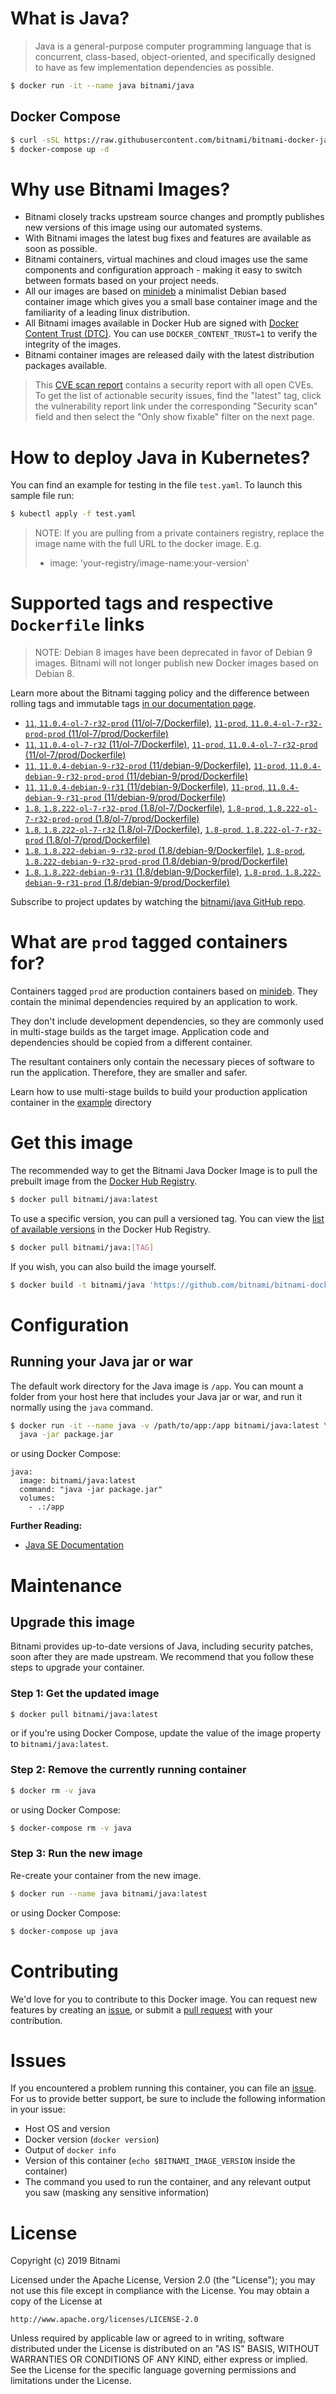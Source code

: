 # What is Java?

> Java is a general-purpose computer programming language that is concurrent, class-based, object-oriented, and specifically designed to have as few implementation dependencies as possible.

```bash
$ docker run -it --name java bitnami/java
```

## Docker Compose

```bash
$ curl -sSL https://raw.githubusercontent.com/bitnami/bitnami-docker-java/master/docker-compose.yml > docker-compose.yml
$ docker-compose up -d
```

# Why use Bitnami Images?

* Bitnami closely tracks upstream source changes and promptly publishes new versions of this image using our automated systems.
* With Bitnami images the latest bug fixes and features are available as soon as possible.
* Bitnami containers, virtual machines and cloud images use the same components and configuration approach - making it easy to switch between formats based on your project needs.
* All our images are based on [minideb](https://github.com/bitnami/minideb) a minimalist Debian based container image which gives you a small base container image and the familiarity of a leading linux distribution.
* All Bitnami images available in Docker Hub are signed with [Docker Content Trust (DTC)](https://docs.docker.com/engine/security/trust/content_trust/). You can use `DOCKER_CONTENT_TRUST=1` to verify the integrity of the images.
* Bitnami container images are released daily with the latest distribution packages available.


> This [CVE scan report](https://quay.io/repository/bitnami/java?tab=tags) contains a security report with all open CVEs. To get the list of actionable security issues, find the "latest" tag, click the vulnerability report link under the corresponding "Security scan" field and then select the "Only show fixable" filter on the next page.

# How to deploy Java in Kubernetes?

You can find an example for testing in the file `test.yaml`. To launch this sample file run:

```bash
$ kubectl apply -f test.yaml
```

> NOTE: If you are pulling from a private containers registry, replace the image name with the full URL to the docker image. E.g.
>
> - image: 'your-registry/image-name:your-version'

# Supported tags and respective `Dockerfile` links

> NOTE: Debian 8 images have been deprecated in favor of Debian 9 images. Bitnami will not longer publish new Docker images based on Debian 8.

Learn more about the Bitnami tagging policy and the difference between rolling tags and immutable tags [in our documentation page](https://docs.bitnami.com/containers/how-to/understand-rolling-tags-containers/).


- [`11`, `11.0.4-ol-7-r32-prod` (11/ol-7/Dockerfile)](https://github.com/bitnami/bitnami-docker-java/blob/11.0.4-ol-7-r32-prod/11/ol-7/Dockerfile), [`11-prod`, `11.0.4-ol-7-r32-prod-prod` (11/ol-7/prod/Dockerfile)](https://github.com/bitnami/bitnami-docker-java/blob/11.0.4-ol-7-r32-prod/11/ol-7/prod/Dockerfile)
- [`11`, `11.0.4-ol-7-r32` (11/ol-7/Dockerfile)](https://github.com/bitnami/bitnami-docker-java/blob/11.0.4-ol-7-r32/11/ol-7/Dockerfile), [`11-prod`, `11.0.4-ol-7-r32-prod` (11/ol-7/prod/Dockerfile)](https://github.com/bitnami/bitnami-docker-java/blob/11.0.4-ol-7-r32/11/ol-7/prod/Dockerfile)
- [`11`, `11.0.4-debian-9-r32-prod` (11/debian-9/Dockerfile)](https://github.com/bitnami/bitnami-docker-java/blob/11.0.4-debian-9-r32-prod/11/debian-9/Dockerfile), [`11-prod`, `11.0.4-debian-9-r32-prod-prod` (11/debian-9/prod/Dockerfile)](https://github.com/bitnami/bitnami-docker-java/blob/11.0.4-debian-9-r32-prod/11/debian-9/prod/Dockerfile)
- [`11`, `11.0.4-debian-9-r31` (11/debian-9/Dockerfile)](https://github.com/bitnami/bitnami-docker-java/blob/11.0.4-debian-9-r31/11/debian-9/Dockerfile), [`11-prod`, `11.0.4-debian-9-r31-prod` (11/debian-9/prod/Dockerfile)](https://github.com/bitnami/bitnami-docker-java/blob/11.0.4-debian-9-r31/11/debian-9/prod/Dockerfile)
- [`1.8`, `1.8.222-ol-7-r32-prod` (1.8/ol-7/Dockerfile)](https://github.com/bitnami/bitnami-docker-java/blob/1.8.222-ol-7-r32-prod/1.8/ol-7/Dockerfile), [`1.8-prod`, `1.8.222-ol-7-r32-prod-prod` (1.8/ol-7/prod/Dockerfile)](https://github.com/bitnami/bitnami-docker-java/blob/1.8.222-ol-7-r32-prod/1.8/ol-7/prod/Dockerfile)
- [`1.8`, `1.8.222-ol-7-r32` (1.8/ol-7/Dockerfile)](https://github.com/bitnami/bitnami-docker-java/blob/1.8.222-ol-7-r32/1.8/ol-7/Dockerfile), [`1.8-prod`, `1.8.222-ol-7-r32-prod` (1.8/ol-7/prod/Dockerfile)](https://github.com/bitnami/bitnami-docker-java/blob/1.8.222-ol-7-r32/1.8/ol-7/prod/Dockerfile)
- [`1.8`, `1.8.222-debian-9-r32-prod` (1.8/debian-9/Dockerfile)](https://github.com/bitnami/bitnami-docker-java/blob/1.8.222-debian-9-r32-prod/1.8/debian-9/Dockerfile), [`1.8-prod`, `1.8.222-debian-9-r32-prod-prod` (1.8/debian-9/prod/Dockerfile)](https://github.com/bitnami/bitnami-docker-java/blob/1.8.222-debian-9-r32-prod/1.8/debian-9/prod/Dockerfile)
- [`1.8`, `1.8.222-debian-9-r31` (1.8/debian-9/Dockerfile)](https://github.com/bitnami/bitnami-docker-java/blob/1.8.222-debian-9-r31/1.8/debian-9/Dockerfile), [`1.8-prod`, `1.8.222-debian-9-r31-prod` (1.8/debian-9/prod/Dockerfile)](https://github.com/bitnami/bitnami-docker-java/blob/1.8.222-debian-9-r31/1.8/debian-9/prod/Dockerfile)

Subscribe to project updates by watching the [bitnami/java GitHub repo](https://github.com/bitnami/bitnami-docker-java).

# What are `prod` tagged containers for?

Containers tagged `prod` are production containers based on [minideb](https://github.com/bitnami/minideb). They contain the minimal dependencies required by an application to work.

They don't include development dependencies, so they are commonly used in multi-stage builds as the target image. Application code and dependencies should be copied from a different container.

The resultant containers only contain the necessary pieces of software to run the application. Therefore, they are smaller and safer.

Learn how to use multi-stage builds to build your production application container in the [example](/example) directory

# Get this image

The recommended way to get the Bitnami Java Docker Image is to pull the prebuilt image from the [Docker Hub Registry](https://hub.docker.com/r/bitnami/java).

```bash
$ docker pull bitnami/java:latest
```

To use a specific version, you can pull a versioned tag. You can view the [list of available versions](https://hub.docker.com/r/bitnami/java/tags/) in the Docker Hub Registry.

```bash
$ docker pull bitnami/java:[TAG]
```

If you wish, you can also build the image yourself.

```bash
$ docker build -t bitnami/java 'https://github.com/bitnami/bitnami-docker-java.git#master:1.8/debian-9'
```

# Configuration

## Running your Java jar or war

The default work directory for the Java image is `/app`. You can mount a folder from your host here that includes your Java jar or war, and run it normally using the `java` command.

```bash
$ docker run -it --name java -v /path/to/app:/app bitnami/java:latest \
  java -jar package.jar
```

or using Docker Compose:

```
java:
  image: bitnami/java:latest
  command: "java -jar package.jar"
  volumes:
    - .:/app
```

**Further Reading:**

  - [Java SE Documentation](https://docs.oracle.com/javase/8/docs/api/)

# Maintenance

## Upgrade this image

Bitnami provides up-to-date versions of Java, including security patches, soon after they are made upstream. We recommend that you follow these steps to upgrade your container.

### Step 1: Get the updated image

```bash
$ docker pull bitnami/java:latest
```

or if you're using Docker Compose, update the value of the image property to `bitnami/java:latest`.

### Step 2: Remove the currently running container

```bash
$ docker rm -v java
```

or using Docker Compose:

```bash
$ docker-compose rm -v java
```

### Step 3: Run the new image

Re-create your container from the new image.

```bash
$ docker run --name java bitnami/java:latest
```

or using Docker Compose:

```bash
$ docker-compose up java
```

# Contributing

We'd love for you to contribute to this Docker image. You can request new features by creating an [issue](https://github.com/bitnami/bitnami-docker-java/issues), or submit a [pull request](https://github.com/bitnami/bitnami-docker-java/pulls) with your contribution.

# Issues

If you encountered a problem running this container, you can file an [issue](https://github.com/bitnami/bitnami-docker-java/issues). For us to provide better support, be sure to include the following information in your issue:

- Host OS and version
- Docker version (`docker version`)
- Output of `docker info`
- Version of this container (`echo $BITNAMI_IMAGE_VERSION` inside the container)
- The command you used to run the container, and any relevant output you saw (masking any sensitive
information)

# License

Copyright (c) 2019 Bitnami

Licensed under the Apache License, Version 2.0 (the "License");
you may not use this file except in compliance with the License.
You may obtain a copy of the License at

    http://www.apache.org/licenses/LICENSE-2.0

Unless required by applicable law or agreed to in writing, software
distributed under the License is distributed on an "AS IS" BASIS,
WITHOUT WARRANTIES OR CONDITIONS OF ANY KIND, either express or implied.
See the License for the specific language governing permissions and
limitations under the License.
